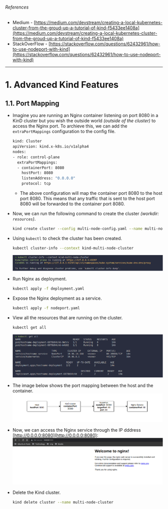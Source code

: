 ###### References
* Medium - [https://medium.com/devstream/creating-a-local-kubernetes-cluster-from-the-groud-up-a-tutorial-of-kind-f5433ee1408a](https://medium.com/devstream/creating-a-local-kubernetes-cluster-from-the-groud-up-a-tutorial-of-kind-f5433ee1408a)
* StackOverFlow - [https://stackoverflow.com/questions/62432961/how-to-use-nodeport-with-kind](https://stackoverflow.com/questions/62432961/how-to-use-nodeport-with-kind)

<hr>

# 1. Advanced Kind Features
## 1.1. Port Mapping
* Imagine you are running an Nginx container listening on port 8080 in a KinD cluster but you wish the outside world _(outside of the cluster)_ to access the Nginx port. To archieve this, we can add the `extraPortMappings` configuration to the config file.
  ```bash
  kind: Cluster
  apiVersion: kind.x-k8s.io/v1alpha4
  nodes:
  - role: control-plane
    extraPortMappings:
    - containerPort: 8080
      hostPort: 8080
      listenAddress: "0.0.0.0"
      protocol: tcp
  ```
  * The above configuration will map the container port 8080 to the host port 8080. This means that any traffic that is sent to the host port 8080 will be forwarded to the container port 8080.
* Now, we can run the following command to create the cluster _(workdir: `resources`)_.
  ```bash
  kind create cluster --config multi-node-config.yaml --name multi-node-cluster
  ```

* Using `kubectl` to check the cluster has been created.
  ```bash
  kubectl cluster-info --context kind-multi-node-cluster
  ```
  ![](./img/01.png)

* Run Nginx as deployment.
  ```bash
  kubectl apply -f deployment.yaml
  ```

* Expose the Nginx deployment as a service.
  ```bash
  kubectl apply -f nodeport.yaml
  ```

* View all the resources that are running on the cluster.
  ```bash
  kubectl get all
  ```
  ![](./img/02.png)

* The image below shows the port mapping between the host and the container.
  ![](./img/05.png)

* Now, we can access the Nginx service through the IP dddress [http://0.0.0.0:8080](http://0.0.0.0:8080):
  ![](./img/06.png)

* Delete the Kind cluster.
  ```bash
  kind delete cluster --name multi-node-cluster
  ```